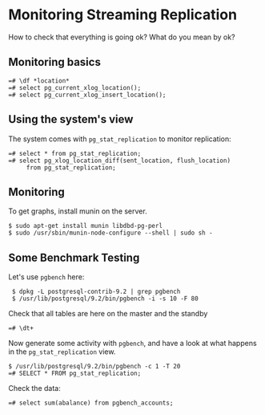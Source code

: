 # Monitoring Streaming Replication

How to check that everything is going ok? What do you mean by ok?

## Monitoring basics

    =# \df *location*
	=# select pg_current_xlog_location();
	=# select pg_current_xlog_insert_location();

## Using the system's view

The system comes with `pg_stat_replication` to monitor replication:

    =# select * from pg_stat_replication;
	=# select pg_xlog_location_diff(sent_location, flush_location)
	     from pg_stat_replication;

## Monitoring

To get graphs, install munin on the server.

    $ sudo apt-get install munin libdbd-pg-perl
	$ sudo /usr/sbin/munin-node-configure --shell | sudo sh -

## Some Benchmark Testing

Let's use `pgbench` here:

     $ dpkg -L postgresql-contrib-9.2 | grep pgbench
	 $ /usr/lib/postgresql/9.2/bin/pgbench -i -s 10 -F 80

Check that all tables are here on the master and the standby

	=# \dt+
	
Now generate some activity with `pgbench`, and have a look at what happens
in the `pg_stat_replication` view.

	$ /usr/lib/postgresql/9.2/bin/pgbench -c 1 -T 20 
	=# SELECT * FROM pg_stat_replication;
	
Check the data:

	=# select sum(abalance) from pgbench_accounts;

